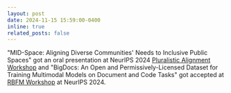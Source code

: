 ```yaml
---
layout: post
date: 2024-11-15 15:59:00-0400
inline: true
related_posts: false
---
```


"MID-Space: Aligning Diverse Communities' Needs to Inclusive Public Spaces" got an oral presentation at NeurIPS 2024 [Pluralistic Alignment Workshop](https://pluralistic-alignment.github.io/) and "BigDocs: An Open and Permissively-Licensed Dataset for Training Multimodal Models on Document and Code Tasks" got accepted at [RBFM Workshop](https://asu-apg.github.io/rbfm/) at NeurIPS 2024.

